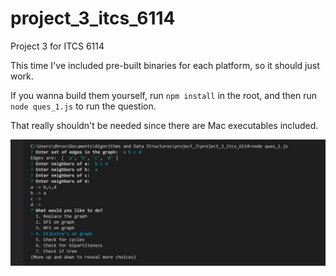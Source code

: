 # project_3_itcs_6114
Project 3 for ITCS 6114

This time I've included pre-built binaries for each platform, so it should just work.

If you wanna build them yourself, run `npm install` in the root, and then run `node ques_1.js` to run the question.

That really shouldn't be needed since there are Mac executables included.

![Pretty UI](https://raw.githubusercontent.com/DhruvDh/project_3_itcs_6114/master/ui.jpg)